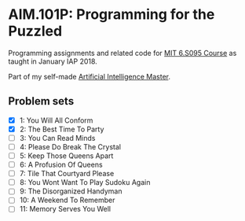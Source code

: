 # AIM.101P: Programming for the Puzzled

Programming assignments and related code for [MIT 6.S095 Course](https://ocw.mit.edu/courses/electrical-engineering-and-computer-science/6-s095-programming-for-the-puzzled-january-iap-2018/index.htm) as taught in January IAP 2018.

Part of my self-made [Artificial Intelligence Master](github.com/Susensio/artificial-intelligence-master/).


## Problem sets

- [X] 1: You Will All Conform
- [X] 2: The Best Time To Party
- [ ] 3: You Can Read Minds
- [ ] 4: Please Do Break The Crystal
- [ ] 5: Keep Those Queens Apart
- [ ] 6: A Profusion Of Queens
- [ ] 7: Tile That Courtyard Please
- [ ] 8: You Wont Want To Play Sudoku Again
- [ ] 9: The Disorganized Handyman
- [ ] 10: A Weekend To Remember
- [ ] 11: Memory Serves You Well
